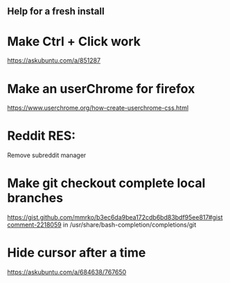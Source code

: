 ## Help for a fresh install

# Make Ctrl + Click work
https://askubuntu.com/a/851287

# Make an userChrome for firefox
https://www.userchrome.org/how-create-userchrome-css.html

# Reddit RES:
Remove subreddit manager

# Make git checkout complete local branches
https://gist.github.com/mmrko/b3ec6da9bea172cdb6bd83bdf95ee817#gistcomment-2218059
in /usr/share/bash-completion/completions/git

# Hide cursor after a time
https://askubuntu.com/a/684638/767650

